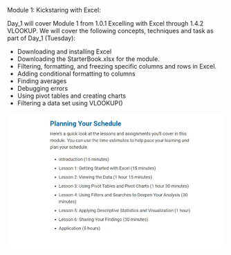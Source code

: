 Module 1: Kickstaring with Excel:

Day_1 will cover Module 1 from 1.0.1 Excelling with Excel through 1.4.2 VLOOKUP.
We will cover the following concepts, techniques and task as part of Day_1 (Tuesday):
* Downloading and installing Excel
* Downloading the StarterBook.xlsx for the module.
* Filtering, formatting, and freezing specific columns and rows in Excel.
* Adding conditional formatting to columns
* Finding averages
* Debugging errors
* Using pivot tables and creating charts
* Filtering a data set using VLOOKUP()

![Planning Schedule](../Images/01-Lesson-Planning-Your-Schedule.jpg)